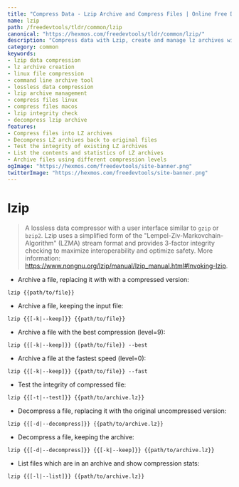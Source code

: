```yaml
---
title: "Compress Data - Lzip Archive and Compress Files | Online Free DevTools by Hexmos"
name: lzip
path: /freedevtools/tldr/common/lzip
canonical: "https://hexmos.com/freedevtools/tldr/common/lzip/"
description: "Compress data with Lzip, create and manage lz archives with this powerful command-line tool. Free online tool, no registration required. Optimize storage and transfer files efficiently."
category: common
keywords:
- lzip data compression
- lz archive creation
- linux file compression
- command line archive tool
- lossless data compression
- lzip archive management
- compress files linux
- compress files macos
- lzip integrity check
- decompress lzip archive
features:
- Compress files into LZ archives
- Decompress LZ archives back to original files
- Test the integrity of existing LZ archives
- List the contents and statistics of LZ archives
- Archive files using different compression levels
ogImage: "https://hexmos.com/freedevtools/site-banner.png"
twitterImage: "https://hexmos.com/freedevtools/site-banner.png"
---
```


# lzip

> A lossless data compressor with a user interface similar to `gzip` or `bzip2`.
> Lzip uses a simplified form of the "Lempel-Ziv-Markovchain-Algorithm" (LZMA) stream format and provides 3-factor integrity checking to maximize interoperability and optimize safety.
> More information: <https://www.nongnu.org/lzip/manual/lzip_manual.html#Invoking-lzip>.

- Archive a file, replacing it with with a compressed version:

`lzip {{path/to/file}}`

- Archive a file, keeping the input file:

`lzip {{[-k|--keep]}} {{path/to/file}}`

- Archive a file with the best compression (level=9):

`lzip {{[-k|--keep]}} {{path/to/file}} --best`

- Archive a file at the fastest speed (level=0):

`lzip {{[-k|--keep]}} {{path/to/file}} --fast`

- Test the integrity of compressed file:

`lzip {{[-t|--test]}} {{path/to/archive.lz}}`

- Decompress a file, replacing it with the original uncompressed version:

`lzip {{[-d|--decompress]}} {{path/to/archive.lz}}`

- Decompress a file, keeping the archive:

`lzip {{[-d|--decompress]}} {{[-k|--keep]}} {{path/to/archive.lz}}`

- List files which are in an archive and show compression stats:

`lzip {{[-l|--list]}} {{path/to/archive.lz}}`
